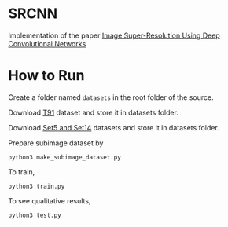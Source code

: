# SRCNN

Implementation of the paper [Image Super-Resolution Using Deep Convolutional Networks](https://arxiv.org/abs/1501.00092)

# How to Run

Create a folder named `datasets` in the root folder of the source.

Download [T91](https://www.kaggle.com/datasets/ll01dm/t91-image-dataset) dataset and store it in datasets folder.

Download [Set5 and Set14](https://www.kaggle.com/datasets/ll01dm/set-5-14-super-resolution-dataset) datasets and store it in datasets folder.

Prepare subimage dataset by

```
python3 make_subimage_dataset.py
```

To train,

```
python3 train.py
```

To see qualitative results,

```
python3 test.py
```
